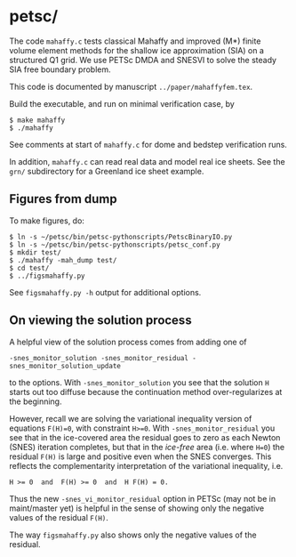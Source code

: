 petsc/
======

The code `mahaffy.c` tests classical Mahaffy and improved (M*) finite volume
element methods for the shallow ice approximation (SIA) on a structured Q1 grid.
We use PETSc DMDA and SNESVI to solve the steady SIA free boundary problem.

This code is documented by manuscript `../paper/mahaffyfem.tex`.

Build the executable, and run on minimal verification case, by

    $ make mahaffy
    $ ./mahaffy

See comments at start of `mahaffy.c` for dome and bedstep verification runs.

In addition, `mahaffy.c` can read real data and model real ice sheets.  See
the `grn/` subdirectory for a Greenland ice sheet example.

Figures from dump
-----------------

To make figures, do:

    $ ln -s ~/petsc/bin/petsc-pythonscripts/PetscBinaryIO.py
    $ ln -s ~/petsc/bin/petsc-pythonscripts/petsc_conf.py
    $ mkdir test/
    $ ./mahaffy -mah_dump test/
    $ cd test/
    $ ../figsmahaffy.py

See `figsmahaffy.py -h` output for additional options.

On viewing the solution process
-------------------------------

A helpful view of the solution process comes from adding one of

    -snes_monitor_solution -snes_monitor_residual -snes_monitor_solution_update

to the options.  With `-snes_monitor_solution` you see that the solution `H`
starts out too diffuse because the continuation method over-regularizes at the
beginning.

However, recall we are solving the variational inequality version of equations
`F(H)=0`, with constraint `H>=0`.  With `-snes_monitor_residual` you see that
in the ice-covered area the residual goes to zero as each Newton (SNES)
iteration completes, but that in the _ice-free_ area (i.e. where `H=0`) the
residual `F(H)` is large and positive even when the SNES converges.  This
reflects the complementarity interpretation of the variational inequality, i.e.

    H >= 0  and  F(H) >= 0  and  H F(H) = 0.

Thus the new `-snes_vi_monitor_residual` option in PETSc (may not be in
maint/master yet) is helpful in the sense of showing only the negative values of
the residual `F(H)`.

The way `figsmahaffy.py` also shows only the negative values of the residual.

